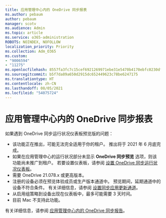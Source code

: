 ```yaml
---
title: 应用管理中心内的 OneDrive 同步报表
ms.author: pebaum
author: pebaum
manager: scotv
ms.audience: Admin
ms.topic: article
ms.service: o365-administration
ROBOTS: NOINDEX, NOFOLLOW
localization_priority: Priority
ms.collection: Adm_O365
ms.custom:
- "9006594"
- "11275"
ms.openlocfilehash: 8557fa3fc7c15cef6921269971ebe31e5470b4170ebfc0230dfb9e36b1a03076
ms.sourcegitcommit: b5f7da89a650d2915dc652449623c78be6247175
ms.translationtype: HT
ms.contentlocale: zh-CN
ms.lasthandoff: 08/05/2021
ms.locfileid: "54075724"
---
```

# <a name="onedrive-sync-reports-in-the-app-admin-center"></a>应用管理中心内的 OneDrive 同步报表

如果遇到 OneDrive 同步运行状况仪表板预览版的问题：

- 该功能正在推出，可能无法完全适用于你的租户。 推出将于 2021 年 6 月底完成。
- 如果在应用管理中心的运行状况部分未显示 **OneDrive 同步预览** 选项，则该功能尚未推广到租户。 若要设置仪表板，请参阅 [设置 OneDrive 同步运行状况仪表板](/OneDrive/sync-health#set-up-the-onedrive-sync-health-dashboard)。
- 需要 OneDrive 21.078.x 或更高版本。
- 注册的设备必须在预览体验成员或生产版本通道中。 预览期间，延期通道中的设备不符合条件。 有关详细信息，请参阅 [设置同步应用更新通道](/OneDrive/use-group-policy#set-the-sync-app-update-ring)。
- 从启用组策略到设备出现在仪表板中，最多可能需要 3 天时间。
- 目前 Mac 不支持此功能。

有关详细信息，请参阅 [应用管理中心内的 OneDrive 同步报告](/OneDrive/sync-health)。